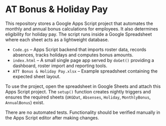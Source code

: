 # AT Bonus & Holiday Pay

This repository stores a Google Apps Script project that automates the monthly
and annual bonus calculations for employees. It also determines eligibility for
holiday pay. The script runs inside a Google Spreadsheet where each sheet acts
as a lightweight database.

* `Code.gs` &ndash; Apps Script backend that imports roster data, records
  absences, tracks holidays and computes bonus amounts.
* `index.html` &ndash; A small single page app served by `doGet()` providing a
  dashboard, roster import and reporting tools.
* `ATT Bonus & Holiday Pay.xlsx` &ndash; Example spreadsheet containing the
  expected sheet layout.

To use the project, open the spreadsheet in Google Sheets and attach this Apps
Script project. The `setup()` function creates nightly triggers and ensures the
required sheets (`UKGDat`, `Absenses`, `Holiday`, `MonthlyBonus`,
`AnnualBonus`) exist.

There are no automated tests. Functionality should be verified manually in the
Apps Script editor after making changes.

